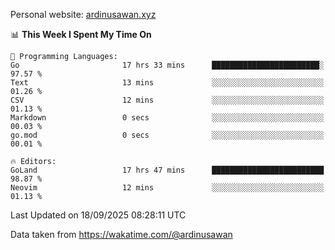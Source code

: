 Personal website: [ardinusawan.xyz](https://ardinusawan.xyz)

<!--START_SECTION:waka-->
📊 **This Week I Spent My Time On** 

```text
💬 Programming Languages: 
Go                       17 hrs 33 mins      ████████████████████████░   97.57 % 
Text                     13 mins             ░░░░░░░░░░░░░░░░░░░░░░░░░   01.26 % 
CSV                      12 mins             ░░░░░░░░░░░░░░░░░░░░░░░░░   01.13 % 
Markdown                 0 secs              ░░░░░░░░░░░░░░░░░░░░░░░░░   00.03 % 
go.mod                   0 secs              ░░░░░░░░░░░░░░░░░░░░░░░░░   00.01 % 

🔥 Editors: 
GoLand                   17 hrs 47 mins      █████████████████████████   98.87 % 
Neovim                   12 mins             ░░░░░░░░░░░░░░░░░░░░░░░░░   01.13 % 
```


 Last Updated on 18/09/2025 08:28:11 UTC
<!--END_SECTION:waka-->
Data taken from https://wakatime.com/@ardinusawan
